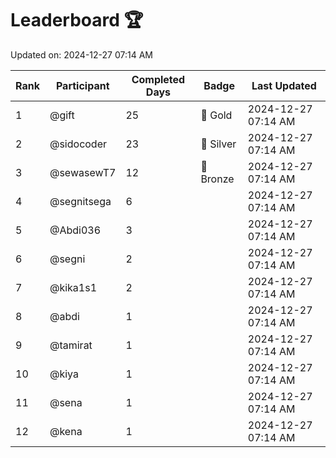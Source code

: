 # Leaderboard 🏆

Updated on: 2024-12-27 07:14 AM

| Rank | Participant       | Completed Days | Badge      | Last Updated         |
|------|-------------------|----------------|------------|----------------------|
| 1    | @gift             | 25             | 🏅 Gold     | 2024-12-27 07:14 AM |
| 2    | @sidocoder        | 23             | 🥈 Silver   | 2024-12-27 07:14 AM |
| 3    | @sewasewT7        | 12             | 🥉 Bronze   | 2024-12-27 07:14 AM |
| 4    | @segnitsega       | 6              |            | 2024-12-27 07:14 AM |
| 5    | @Abdi036          | 3              |            | 2024-12-27 07:14 AM |
| 6    | @segni            | 2              |            | 2024-12-27 07:14 AM |
| 7    | @kika1s1          | 2              |            | 2024-12-27 07:14 AM |
| 8    | @abdi             | 1              |            | 2024-12-27 07:14 AM |
| 9    | @tamirat          | 1              |            | 2024-12-27 07:14 AM |
| 10   | @kiya             | 1              |            | 2024-12-27 07:14 AM |
| 11   | @sena             | 1              |            | 2024-12-27 07:14 AM |
| 12   | @kena             | 1              |            | 2024-12-27 07:14 AM |
